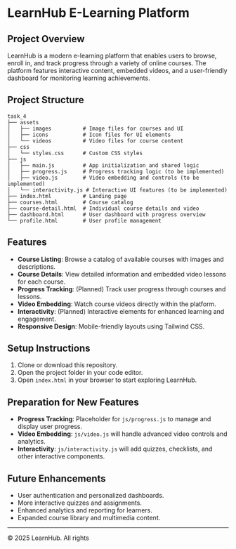# LearnHub E-Learning Platform

## Project Overview
LearnHub is a modern e-learning platform that enables users to browse, enroll in, and track progress through a variety of online courses. The platform features interactive content, embedded videos, and a user-friendly dashboard for monitoring learning achievements.

## Project Structure
```
task_4
├── assets
│   ├── images          # Image files for courses and UI
│   ├── icons           # Icon files for UI elements
│   └── videos          # Video files for course content
├── css
│   └── styles.css      # Custom CSS styles
├── js
│   ├── main.js         # App initialization and shared logic
│   ├── progress.js     # Progress tracking logic (to be implemented)
│   ├── video.js        # Video embedding and controls (to be implemented)
│   └── interactivity.js # Interactive UI features (to be implemented)
├── index.html          # Landing page
├── courses.html        # Course catalog
├── course-detail.html  # Individual course details and video
├── dashboard.html      # User dashboard with progress overview
└── profile.html        # User profile management
```

## Features
- **Course Listing**: Browse a catalog of available courses with images and descriptions.
- **Course Details**: View detailed information and embedded video lessons for each course.
- **Progress Tracking**: (Planned) Track user progress through courses and lessons.
- **Video Embedding**: Watch course videos directly within the platform.
- **Interactivity**: (Planned) Interactive elements for enhanced learning and engagement.
- **Responsive Design**: Mobile-friendly layouts using Tailwind CSS.

## Setup Instructions
1. Clone or download this repository.
2. Open the project folder in your code editor.
3. Open `index.html` in your browser to start exploring LearnHub.

## Preparation for New Features
- **Progress Tracking**: Placeholder for `js/progress.js` to manage and display user progress.
- **Video Embedding**: `js/video.js` will handle advanced video controls and analytics.
- **Interactivity**: `js/interactivity.js` will add quizzes, checklists, and other interactive components.

## Future Enhancements
- User authentication and personalized dashboards.
- More interactive quizzes and assignments.
- Enhanced analytics and reporting for learners.
- Expanded course library and multimedia content.

---

© 2025 LearnHub. All rights